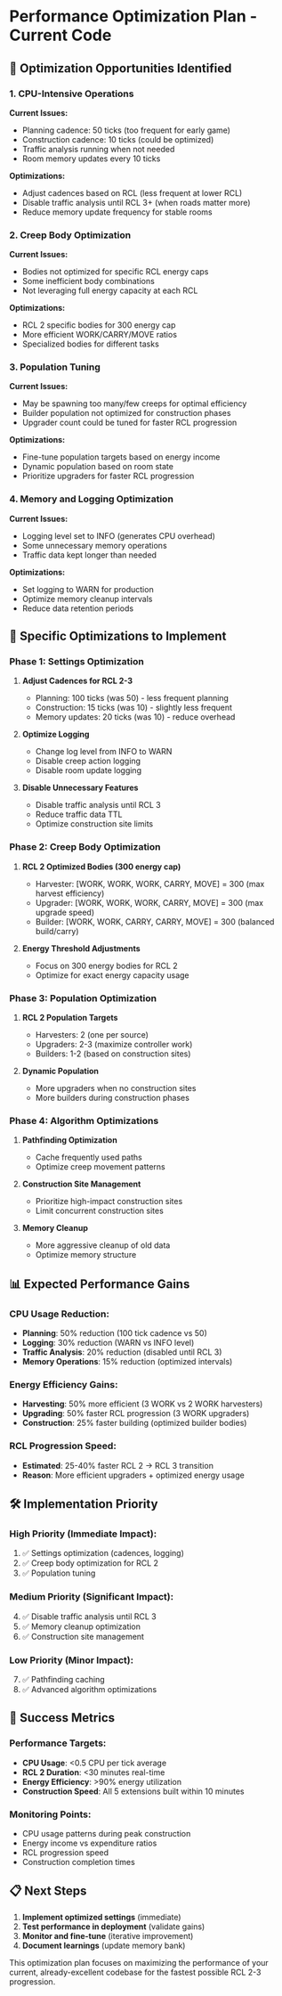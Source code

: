 # Performance Optimization Plan - Current Code

## 🎯 Optimization Opportunities Identified

### 1. **CPU-Intensive Operations**
**Current Issues:**
- Planning cadence: 50 ticks (too frequent for early game)
- Construction cadence: 10 ticks (could be optimized)
- Traffic analysis running when not needed
- Room memory updates every 10 ticks

**Optimizations:**
- Adjust cadences based on RCL (less frequent at lower RCL)
- Disable traffic analysis until RCL 3+ (when roads matter more)
- Reduce memory update frequency for stable rooms

### 2. **Creep Body Optimization**
**Current Issues:**
- Bodies not optimized for specific RCL energy caps
- Some inefficient body combinations
- Not leveraging full energy capacity at each RCL

**Optimizations:**
- RCL 2 specific bodies for 300 energy cap
- More efficient WORK/CARRY/MOVE ratios
- Specialized bodies for different tasks

### 3. **Population Tuning**
**Current Issues:**
- May be spawning too many/few creeps for optimal efficiency
- Builder population not optimized for construction phases
- Upgrader count could be tuned for faster RCL progression

**Optimizations:**
- Fine-tune population targets based on energy income
- Dynamic population based on room state
- Prioritize upgraders for faster RCL progression

### 4. **Memory and Logging Optimization**
**Current Issues:**
- Logging level set to INFO (generates CPU overhead)
- Some unnecessary memory operations
- Traffic data kept longer than needed

**Optimizations:**
- Set logging to WARN for production
- Optimize memory cleanup intervals
- Reduce data retention periods

## 🚀 Specific Optimizations to Implement

### Phase 1: Settings Optimization
1. **Adjust Cadences for RCL 2-3**
   - Planning: 100 ticks (was 50) - less frequent planning
   - Construction: 15 ticks (was 10) - slightly less frequent
   - Memory updates: 20 ticks (was 10) - reduce overhead

2. **Optimize Logging**
   - Change log level from INFO to WARN
   - Disable creep action logging
   - Disable room update logging

3. **Disable Unnecessary Features**
   - Disable traffic analysis until RCL 3
   - Reduce traffic data TTL
   - Optimize construction site limits

### Phase 2: Creep Body Optimization
1. **RCL 2 Optimized Bodies (300 energy cap)**
   - Harvester: [WORK, WORK, WORK, CARRY, MOVE] = 300 (max harvest efficiency)
   - Upgrader: [WORK, WORK, WORK, CARRY, MOVE] = 300 (max upgrade speed)
   - Builder: [WORK, WORK, CARRY, CARRY, MOVE] = 300 (balanced build/carry)

2. **Energy Threshold Adjustments**
   - Focus on 300 energy bodies for RCL 2
   - Optimize for exact energy capacity usage

### Phase 3: Population Optimization
1. **RCL 2 Population Targets**
   - Harvesters: 2 (one per source)
   - Upgraders: 2-3 (maximize controller work)
   - Builders: 1-2 (based on construction sites)

2. **Dynamic Population**
   - More upgraders when no construction sites
   - More builders during construction phases

### Phase 4: Algorithm Optimizations
1. **Pathfinding Optimization**
   - Cache frequently used paths
   - Optimize creep movement patterns

2. **Construction Site Management**
   - Prioritize high-impact construction sites
   - Limit concurrent construction sites

3. **Memory Cleanup**
   - More aggressive cleanup of old data
   - Optimize memory structure

## 📊 Expected Performance Gains

### CPU Usage Reduction:
- **Planning**: 50% reduction (100 tick cadence vs 50)
- **Logging**: 30% reduction (WARN vs INFO level)
- **Traffic Analysis**: 20% reduction (disabled until RCL 3)
- **Memory Operations**: 15% reduction (optimized intervals)

### Energy Efficiency Gains:
- **Harvesting**: 50% more efficient (3 WORK vs 2 WORK harvesters)
- **Upgrading**: 50% faster RCL progression (3 WORK upgraders)
- **Construction**: 25% faster building (optimized builder bodies)

### RCL Progression Speed:
- **Estimated**: 25-40% faster RCL 2 → RCL 3 transition
- **Reason**: More efficient upgraders + optimized energy usage

## 🛠️ Implementation Priority

### High Priority (Immediate Impact):
1. ✅ Settings optimization (cadences, logging)
2. ✅ Creep body optimization for RCL 2
3. ✅ Population tuning

### Medium Priority (Significant Impact):
4. ✅ Disable traffic analysis until RCL 3
5. ✅ Memory cleanup optimization
6. ✅ Construction site management

### Low Priority (Minor Impact):
7. ✅ Pathfinding caching
8. ✅ Advanced algorithm optimizations

## 🎯 Success Metrics

### Performance Targets:
- **CPU Usage**: <0.5 CPU per tick average
- **RCL 2 Duration**: <30 minutes real-time
- **Energy Efficiency**: >90% energy utilization
- **Construction Speed**: All 5 extensions built within 10 minutes

### Monitoring Points:
- CPU usage patterns during peak construction
- Energy income vs expenditure ratios
- RCL progression speed
- Construction completion times

## 📋 Next Steps

1. **Implement optimized settings** (immediate)
2. **Test performance in deployment** (validate gains)
3. **Monitor and fine-tune** (iterative improvement)
4. **Document learnings** (update memory bank)

This optimization plan focuses on maximizing the performance of your current, already-excellent codebase for the fastest possible RCL 2-3 progression.
